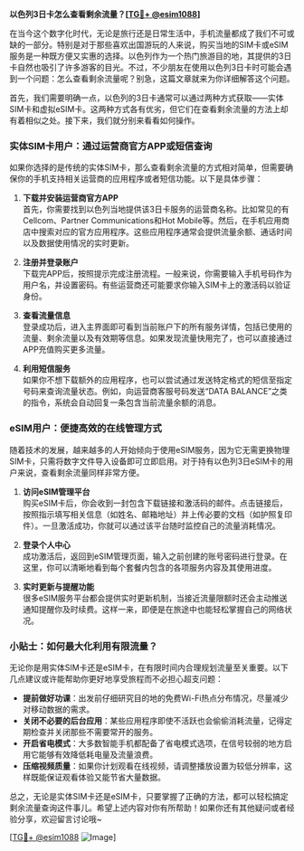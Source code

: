 **以色列3日卡怎么查看剩余流量？[[TG💪+ @esim1088](https://t.me/s/esim1088)]**

在当今这个数字化时代，无论是旅行还是日常生活中，手机流量都成了我们不可或缺的一部分。特别是对于那些喜欢出国游玩的人来说，购买当地的SIM卡或eSIM服务是一种既方便又实惠的选择。以色列作为一个热门旅游目的地，其提供的3日卡自然也吸引了许多游客的目光。不过，不少朋友在使用以色列3日卡时可能会遇到一个问题：怎么查看剩余流量呢？别急，这篇文章就来为你详细解答这个问题。

首先，我们需要明确一点，以色列的3日卡通常可以通过两种方式获取——实体SIM卡和虚拟eSIM卡。这两种方式各有优劣，但它们在查看剩余流量的方法上却有着相似之处。接下来，我们就分别来看看如何操作。

### 实体SIM卡用户：通过运营商官方APP或短信查询

如果你选择的是传统的实体SIM卡，那么查看剩余流量的方式相对简单，但需要确保你的手机支持相关运营商的应用程序或者短信功能。以下是具体步骤：

1. **下载并安装运营商官方APP**  
   首先，你需要找到以色列当地提供该3日卡服务的运营商名称。比如常见的有Cellcom、Partner Communications和Hot Mobile等。然后，在手机应用商店中搜索对应的官方应用程序。这些应用程序通常会提供流量余额、通话时间以及数据使用情况的实时更新。

2. **注册并登录账户**  
   下载完APP后，按照提示完成注册流程。一般来说，你需要输入手机号码作为用户名，并设置密码。有些运营商还可能要求你输入SIM卡上的激活码以验证身份。

3. **查看流量信息**  
   登录成功后，进入主界面即可看到当前账户下的所有服务详情，包括已使用的流量、剩余流量以及有效期等信息。如果发现流量快用完了，也可以直接通过APP充值购买更多流量。

4. **利用短信服务**  
   如果你不想下载额外的应用程序，也可以尝试通过发送特定格式的短信至指定号码来查询流量状态。例如，向运营商客服号码发送“DATA BALANCE”之类的指令，系统会自动回复一条包含当前流量余额的消息。

### eSIM用户：便捷高效的在线管理方式

随着技术的发展，越来越多的人开始倾向于使用eSIM服务，因为它无需更换物理SIM卡，只需将数字文件导入设备即可立即启用。对于持有以色列3日eSIM卡的用户来说，查看剩余流量同样非常方便。

1. **访问eSIM管理平台**  
   购买eSIM卡后，你会收到一封包含下载链接和激活码的邮件。点击链接后，按照指示填写相关信息（如姓名、邮箱地址）并上传必要的文档（如护照复印件）。一旦激活成功，你就可以通过该平台随时监控自己的流量消耗情况。

2. **登录个人中心**  
   成功激活后，返回到eSIM管理页面，输入之前创建的账号密码进行登录。在这里，你可以清晰地看到每个套餐内包含的各项服务内容及其使用进度。

3. **实时更新与提醒功能**  
   很多eSIM服务平台都会提供实时更新机制，当接近流量限额时还会主动推送通知提醒你及时续费。这样一来，即便是在旅途中也能轻松掌握自己的网络状况。

### 小贴士：如何最大化利用有限流量？

无论你是用实体SIM卡还是eSIM卡，在有限时间内合理规划流量至关重要。以下几点建议或许能帮助你更好地享受旅程而不必担心超支问题：

- **提前做好功课**：出发前仔细研究目的地的免费Wi-Fi热点分布情况，尽量减少对移动数据的需求。
- **关闭不必要的后台应用**：某些应用程序即使不活跃也会偷偷消耗流量，记得定期检查并关闭那些不需要常开的服务。
- **开启省电模式**：大多数智能手机都配备了省电模式选项，在信号较弱的地方启用它能够有效降低耗电量及流量浪费。
- **压缩视频质量**：如果你计划观看在线视频，请调整播放设置为较低分辨率，这样既能保证观看体验又能节省大量数据。

总之，无论是实体SIM卡还是eSIM卡，只要掌握了正确的方法，都可以轻松搞定剩余流量查询这件事儿。希望上述内容对你有所帮助！如果你还有其他疑问或者经验分享，欢迎留言讨论哦~

[[TG💪+ @esim1088](https://t.me/s/esim1088) ![Image](https://i.postimg.cc/4NQfJmqS/Snipaste-2025-05-13-00-14-12.png)]